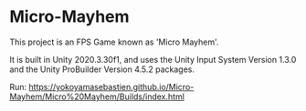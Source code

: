 # Micro-Mayhem

This project is an FPS Game known as 'Micro Mayhem'.

It is built in Unity 2020.3.30f1, and uses the Unity Input System Version 1.3.0 and the Unity ProBuilder Version 4.5.2 packages.

Run:
https://yokoyamasebastien.github.io/Micro-Mayhem/Micro%20Mayhem/Builds/index.html
